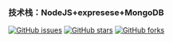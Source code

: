 ### 技术栈：NodeJS+expresese+MongoDB

[![GitHub issues][issues-image]][issues-url]
[![GitHub stars][stars-image]][stars-url]
[![GitHub forks][forks-image]][forks-url]

[issues-url]: https://github.com/dengxiaozhen/hulifu-crack/issues
[issues-image]: https://img.shields.io/github/issues/dengxiaozhen/github-hans.svg

[stars-url]: https://github.com/dengxiaozhen/hulifu-crack/stargazers
[stars-image]: https://img.shields.io/github/stars/dengxiaozhen/github-hans.svg

[forks-url]: https://github.com/dengxiaozhen/hulifu-crack/network
[forks-image]: https://img.shields.io/github/forks/dengxiaozhen/github-hans.svg